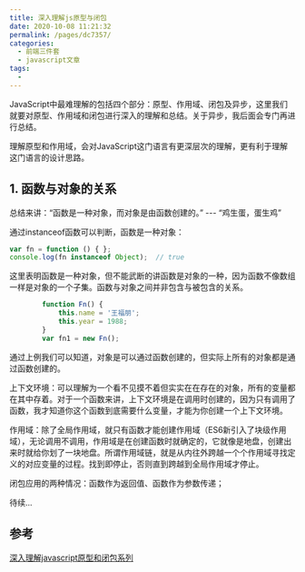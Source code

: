 ```yaml
---
title: 深入理解js原型与闭包
date: 2020-10-08 11:21:32
permalink: /pages/dc7357/
categories: 
  - 前端三件套
  - javascript文章
tags: 
  - 
---
```


JavaScript中最难理解的包括四个部分：原型、作用域、闭包及异步，这里我们就要对原型、作用域和闭包进行深入的理解和总结。关于异步，我后面会专门再进行总结。

理解原型和作用域，会对JavaScript这门语言有更深层次的理解，更有利于理解这门语言的设计思路。

## 1. 函数与对象的关系

总结来讲：“函数是一种对象，而对象是由函数创建的。”   ---   “鸡生蛋，蛋生鸡”

通过instanceof函数可以判断，函数是一种对象：

``` js
var fn = function () { };
console.log(fn instanceof Object);  // true
```

这里表明函数是一种对象，但不能武断的讲函数是对象的一种，因为函数不像数组一样是对象的一个子集。函数与对象之间并非包含与被包含的关系。


``` js
        function Fn() {
            this.name = '王福朋';
            this.year = 1988;
        }
        var fn1 = new Fn();
```

通过上例我们可以知道，对象是可以通过函数创建的，但实际上所有的对象都是通过函数创建的。


上下文环境：可以理解为一个看不见摸不着但实实在在存在的对象，所有的变量都在其中存着。对于一个函数来讲，上下文环境是在调用时创建的，因为只有调用了函数，我才知道你这个函数到底需要什么变量，才能为你创建一个上下文环境。


作用域：除了全局作用域，就只有函数才能创建作用域（ES6新引入了块级作用域），无论调用不调用，作用域是在创建函数时就确定的，它就像是地盘，创建出来时就给你划了一块地盘。所谓作用域链，就是从内往外跨越一个个作用域寻找定义的对应变量的过程。找到即停止，否则直到跨越到全局作用域才停止。


闭包应用的两种情况：函数作为返回值、函数作为参数传递；


待续...


## 参考

[深入理解javascript原型和闭包系列](https://www.cnblogs.com/wangfupeng1988/p/4001284.html)

